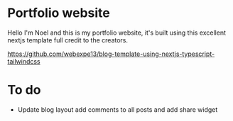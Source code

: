 # Portfolio website

Hello I'm Noel and this is my portfolio website, it's built using this excellent nextjs template full credit to the creators.

https://github.com/webexpe13/blog-template-using-nextjs-typescript-tailwindcss

# To do

- Update blog layout add comments to all posts and add share widget
